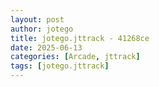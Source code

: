 ```yaml
---
layout: post
author: jotego
title: jotego.jttrack - 41268ce
date: 2025-06-13
categories: [Arcade, jttrack]
tags: [jotego.jttrack]
---
```


